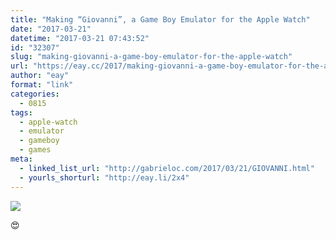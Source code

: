 ```yaml
---
title: "Making “Giovanni”, a Game Boy Emulator for the Apple Watch"
date: "2017-03-21"
datetime: "2017-03-21 07:43:52"
id: "32307"
slug: "making-giovanni-a-game-boy-emulator-for-the-apple-watch"
url: "https://eay.cc/2017/making-giovanni-a-game-boy-emulator-for-the-apple-watch/"
author: "eay"
format: "link"
categories:
  - 0815
tags:
  - apple-watch
  - emulator
  - gameboy
  - games
meta:
  - linked_list_url: "http://gabrieloc.com/2017/03/21/GIOVANNI.html"
  - yourls_shorturl: "http://eay.li/2x4"
---
```


![](https://eay.cc/uploads/2017/applewatch-gameboy.png)

😍
